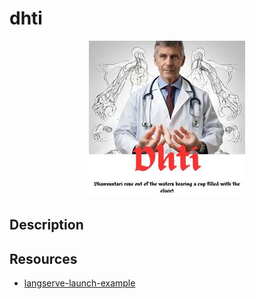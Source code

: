 # dhti

<p align="center">
  <img src="https://github.com/dermatologist/dhti/blob/main/notes/dhti.jpg" />
</p>

## Description


## Resources

* [langserve-launch-example](https://github.com/langchain-ai/langserve-launch-example)